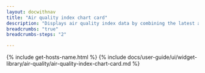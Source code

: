 ```yaml
---
layout: docwithnav
title: "Air quality index chart card"
description: "Displays air quality index data by combining the latest and aggregated values with an optional simplified chart."
breadcrumbs: "true"
breadcrumbs-steps: "2"

---
```

{% include get-hosts-name.html %}
{% include docs/user-guide/ui/widget-library/air-quality/air-quality-index-chart-card.md %}
